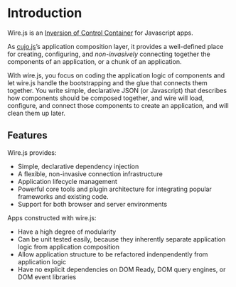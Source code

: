 # Introduction

Wire.js is an [Inversion of Control Container](http://martinfowler.com/articles/injection.html "Inversion of Control Containers and the Dependency Injection pattern") for Javascript apps.

As [cujo.js](http://cujojs.com)’s application composition layer, it provides a well-defined place for creating, configuring, and *non-invasively* connecting together the components of an application, or a chunk of an application.

With wire.js, you focus on coding the application logic of components and let wire.js handle the bootstrapping and the glue that connects them together.  You write simple, declarative JSON (or Javascript) that describes how components should be composed together, and wire will load, configure, and connect those components to create an application, and will clean them up later.

## Features

Wire.js provides:

* Simple, declarative dependency injection
* A flexible, non-invasive connection infrastructure
* Application lifecycle management
* Powerful core tools and plugin architecture for integrating popular frameworks and existing code.
* Support for both browser and server environments

Apps constructed with wire.js:

* Have a high degree of modularity
* Can be unit tested easily, because they inherently separate application logic from application composition
* Allow application structure to be refactored indenpendently from application logic
* Have no explicit dependencies on DOM Ready, DOM query engines, or DOM event libraries 